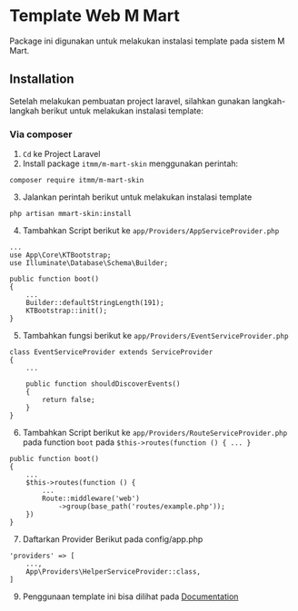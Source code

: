 # Template Web M Mart

Package ini digunakan untuk melakukan instalasi template pada sistem M Mart.

## Installation

Setelah melakukan pembuatan project laravel, silahkan gunakan langkah-langkah berikut untuk melakukan instalasi template:

### Via composer

1. `Cd` ke Project Laravel
2. Install package `itmm/m-mart-skin` menggunakan perintah:
```
composer require itmm/m-mart-skin
```
3. Jalankan perintah berikut untuk melakukan instalasi template 
```
php artisan mmart-skin:install
```
4. Tambahkan Script berikut ke `app/Providers/AppServiceProvider.php`
```
...
use App\Core\KTBootstrap;
use Illuminate\Database\Schema\Builder;

public function boot()
{
    ...
    Builder::defaultStringLength(191);
    KTBootstrap::init();
}
```
5. Tambahkan fungsi berikut ke `app/Providers/EventServiceProvider.php`
```
class EventServiceProvider extends ServiceProvider
{
    ...

    public function shouldDiscoverEvents()
    {
        return false;
    }
}
```
6. Tambahkan Script berikut ke `app/Providers/RouteServiceProvider.php` pada function `boot` pada `$this->routes(function () { ... }`
```
public function boot()
{
    ...
    $this->routes(function () {
        ...
        Route::middleware('web')
            ->group(base_path('routes/example.php'));
    })
}
```
7. Daftarkan Provider Berikut pada config/app.php
```
'providers' => [
    ...,
    App\Providers\HelperServiceProvider::class,
]
```
9. Penggunaan template ini bisa dilihat pada [Documentation](https://preview.keenthemes.com/laravel/metronic/docs/index)
